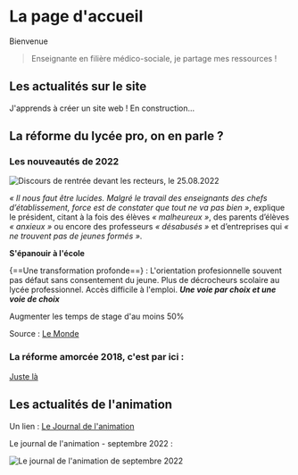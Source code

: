 # La page d'accueil

Bienvenue

> Enseignante en filière médico-sociale, je partage mes ressources !

## Les actualités sur le site

J'apprends à créer un site web ! 
En construction...

## La réforme du lycée pro, on en parle ?

### Les nouveautés de 2022
![Discours de rentrée devant les recteurs, le 25.08.2022](https://maadamecharlene.github.io/mesressourcesenstms/images/pdt_lycee_pro.jpg)

*« Il nous faut être lucides. Malgré le travail des enseignants des chefs d’établissement, force est de constater que tout ne va pas bien »*, explique le président, citant à la fois des élèves *« malheureux »*, des parents d’élèves *« anxieux »* ou encore des professeurs *« désabusés »* et d’entreprises qui *« ne trouvent pas de jeunes formés »*.

__S'épanouir à l'école__

{==Une transformation profonde==} : L'orientation profesionnelle souvent pas défaut sans consentement du jeune. Plus de décrocheurs scolaire au lycée professionnel. Accès difficile à l'emploi. *__Une voie par choix et une voie de choix__*

Augmenter les temps de stage d'au moins 50%

Source : [Le Monde](https://www.lemonde.fr/societe/live/2022/08/25/emmanuel-macron-prononce-un-discours-de-rentree-devant-les-recteurs-d-academie_6138980_3224.html)

### La réforme amorcée 2018, c'est par ici :
[Juste là ](https://eduscol.education.fr/2224/transformer-le-lycee-professionnel)

## Les actualités de l'animation

Un lien :
[Le Journal de l'animation](https://www.jdanimation.fr/)

Le journal de l'animation - septembre 2022 :

![Le journal de l'animation de septembre 2022](https://maadamecharlene.github.io/mesressourcesenstms/images/jda_sept_2022.jpg "couverture")

